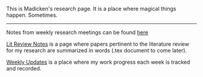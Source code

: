 This is Madicken's research page. It is a place where magical things happen. Sometimes. 
***

Notes from weekly research meetings can be found [here](./Meeting-Notes.md)

[Lit Review Notes](./Lit-Review-Notes.md) is a page where papers pertinent to the literature review for my research are summarized in words (.tex document to come later). 

[Weekly Updates](./Weekly-Updates.md) is a place where my work progress each week is tracked and recorded. 
